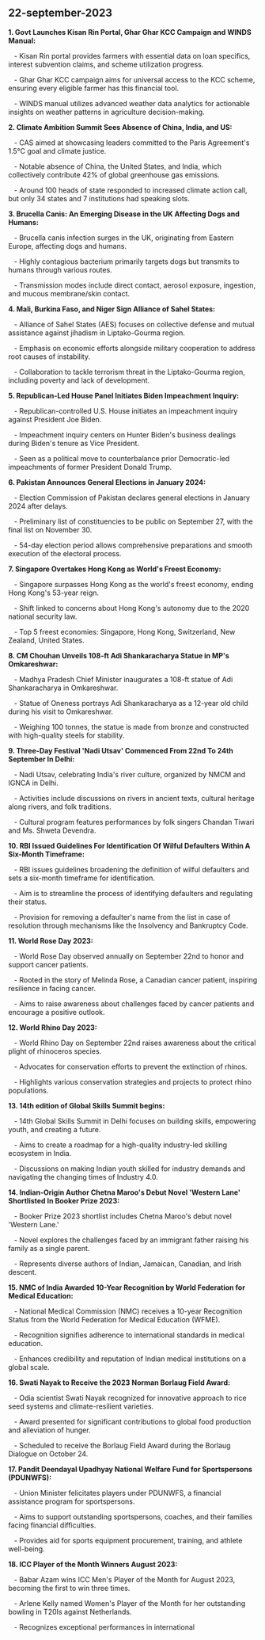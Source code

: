 ## 22-september-2023

**1. Govt Launches Kisan Rin Portal, Ghar Ghar KCC Campaign and WINDS Manual:**

   - Kisan Rin portal provides farmers with essential data on loan specifics, interest subvention claims, and scheme utilization progress.

   - Ghar Ghar KCC campaign aims for universal access to the KCC scheme, ensuring every eligible farmer has this financial tool.

   - WINDS manual utilizes advanced weather data analytics for actionable insights on weather patterns in agriculture decision-making.

**2. Climate Ambition Summit Sees Absence of China, India, and US:**

   - CAS aimed at showcasing leaders committed to the Paris Agreement's 1.5°C goal and climate justice.

   - Notable absence of China, the United States, and India, which collectively contribute 42% of global greenhouse gas emissions.

   - Around 100 heads of state responded to increased climate action call, but only 34 states and 7 institutions had speaking slots.

**3. Brucella Canis: An Emerging Disease in the UK Affecting Dogs and Humans:**

   - Brucella canis infection surges in the UK, originating from Eastern Europe, affecting dogs and humans.

   - Highly contagious bacterium primarily targets dogs but transmits to humans through various routes.

   - Transmission modes include direct contact, aerosol exposure, ingestion, and mucous membrane/skin contact.

**4. Mali, Burkina Faso, and Niger Sign Alliance of Sahel States:**

   - Alliance of Sahel States (AES) focuses on collective defense and mutual assistance against jihadism in Liptako-Gourma region.

   - Emphasis on economic efforts alongside military cooperation to address root causes of instability.

   - Collaboration to tackle terrorism threat in the Liptako-Gourma region, including poverty and lack of development.

**5. Republican-Led House Panel Initiates Biden Impeachment Inquiry:**

   - Republican-controlled U.S. House initiates an impeachment inquiry against President Joe Biden.

   - Impeachment inquiry centers on Hunter Biden's business dealings during Biden's tenure as Vice President.

   - Seen as a political move to counterbalance prior Democratic-led impeachments of former President Donald Trump.

**6. Pakistan Announces General Elections in January 2024:**

   - Election Commission of Pakistan declares general elections in January 2024 after delays.

   - Preliminary list of constituencies to be public on September 27, with the final list on November 30.

   - 54-day election period allows comprehensive preparations and smooth execution of the electoral process.

**7. Singapore Overtakes Hong Kong as World's Freest Economy:**

   - Singapore surpasses Hong Kong as the world's freest economy, ending Hong Kong's 53-year reign.

   - Shift linked to concerns about Hong Kong's autonomy due to the 2020 national security law.

   - Top 5 freest economies: Singapore, Hong Kong, Switzerland, New Zealand, United States.

**8. CM Chouhan Unveils 108-ft Adi Shankaracharya Statue in MP's Omkareshwar:**

   - Madhya Pradesh Chief Minister inaugurates a 108-ft statue of Adi Shankaracharya in Omkareshwar.

   - Statue of Oneness portrays Adi Shankaracharya as a 12-year old child during his visit to Omkareshwar.

   - Weighing 100 tonnes, the statue is made from bronze and constructed with high-quality steels for stability.

**9. Three-Day Festival 'Nadi Utsav' Commenced From 22nd To 24th September In Delhi:**

   - Nadi Utsav, celebrating India's river culture, organized by NMCM and IGNCA in Delhi.

   - Activities include discussions on rivers in ancient texts, cultural heritage along rivers, and folk traditions.

   - Cultural program features performances by folk singers Chandan Tiwari and Ms. Shweta Devendra.

**10. RBI Issued Guidelines For Identification Of Wilful Defaulters Within A Six-Month Timeframe:**

   - RBI issues guidelines broadening the definition of wilful defaulters and sets a six-month timeframe for identification.

   - Aim is to streamline the process of identifying defaulters and regulating their status.

   - Provision for removing a defaulter's name from the list in case of resolution through mechanisms like the Insolvency and Bankruptcy Code.

**11. World Rose Day 2023:**

   - World Rose Day observed annually on September 22nd to honor and support cancer patients.

   - Rooted in the story of Melinda Rose, a Canadian cancer patient, inspiring resilience in facing cancer.

   - Aims to raise awareness about challenges faced by cancer patients and encourage a positive outlook.

**12. World Rhino Day 2023:**

   - World Rhino Day on September 22nd raises awareness about the critical plight of rhinoceros species.

   - Advocates for conservation efforts to prevent the extinction of rhinos.

   - Highlights various conservation strategies and projects to protect rhino populations.

**13. 14th edition of Global Skills Summit begins:**

   - 14th Global Skills Summit in Delhi focuses on building skills, empowering youth, and creating a future.

   - Aims to create a roadmap for a high-quality industry-led skilling ecosystem in India.

   - Discussions on making Indian youth skilled for industry demands and navigating the changing times of Industry 4.0.

**14. Indian-Origin Author Chetna Maroo's Debut Novel 'Western Lane' Shortlisted In Booker Prize 2023:**

   - Booker Prize 2023 shortlist includes Chetna Maroo's debut novel 'Western Lane.'

   - Novel explores the challenges faced by an immigrant father raising his family as a single parent.

   - Represents diverse authors of Indian, Jamaican, Canadian, and Irish descent.

**15. NMC of India Awarded 10-Year Recognition by World Federation for Medical Education:**

   - National Medical Commission (NMC) receives a 10-year Recognition Status from the World Federation for Medical Education (WFME).

   - Recognition signifies adherence to international standards in medical education.

   - Enhances credibility and reputation of Indian medical institutions on a global scale.

**16. Swati Nayak to Receive the 2023 Norman Borlaug Field Award:**

   - Odia scientist Swati Nayak recognized for innovative approach to rice seed systems and climate-resilient varieties.

   - Award presented for significant contributions to global food production and alleviation of hunger.

   - Scheduled to receive the Borlaug Field Award during the Borlaug Dialogue on October 24.

**17. Pandit Deendayal Upadhyay National Welfare Fund for Sportspersons (PDUNWFS):**

   - Union Minister felicitates players under PDUNWFS, a financial assistance program for sportspersons.

   - Aims to support outstanding sportspersons, coaches, and their families facing financial difficulties.

   - Provides aid for sports equipment procurement, training, and athlete well-being.

**18. ICC Player of the Month Winners August 2023:**

   - Babar Azam wins ICC Men's Player of the Month for August 2023, becoming the first to win three times.

   - Arlene Kelly named Women's Player of the Month for her outstanding bowling in T20Is against Netherlands.

   - Recognizes exceptional performances in international